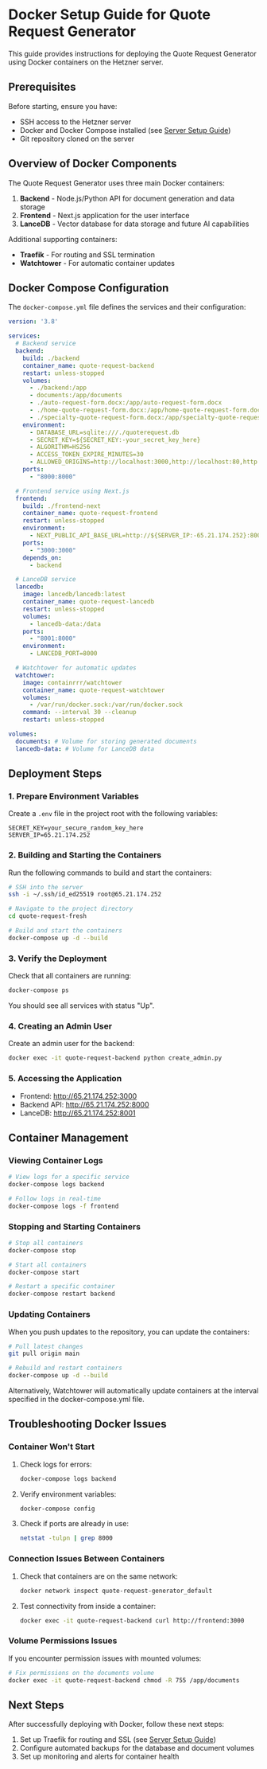 # Docker Setup Guide for Quote Request Generator

This guide provides instructions for deploying the Quote Request Generator using Docker containers on the Hetzner server.

## Prerequisites

Before starting, ensure you have:

- SSH access to the Hetzner server
- Docker and Docker Compose installed (see [Server Setup Guide](server-setup-guide.md))
- Git repository cloned on the server

## Overview of Docker Components

The Quote Request Generator uses three main Docker containers:

1. **Backend** - Node.js/Python API for document generation and data storage
2. **Frontend** - Next.js application for the user interface
3. **LanceDB** - Vector database for data storage and future AI capabilities

Additional supporting containers:
- **Traefik** - For routing and SSL termination
- **Watchtower** - For automatic container updates

## Docker Compose Configuration

The `docker-compose.yml` file defines the services and their configuration:

```yaml
version: '3.8'

services:
  # Backend service
  backend:
    build: ./backend
    container_name: quote-request-backend
    restart: unless-stopped
    volumes:
      - ./backend:/app
      - documents:/app/documents
      - ./auto-request-form.docx:/app/auto-request-form.docx
      - ./home-quote-request-form.docx:/app/home-quote-request-form.docx
      - ./specialty-quote-request-form.docx:/app/specialty-quote-request-form.docx
    environment:
      - DATABASE_URL=sqlite:///./quoterequest.db
      - SECRET_KEY=${SECRET_KEY:-your_secret_key_here}
      - ALGORITHM=HS256
      - ACCESS_TOKEN_EXPIRE_MINUTES=30
      - ALLOWED_ORIGINS=http://localhost:3000,http://localhost:80,http://localhost,http://${SERVER_IP:-localhost}:80,http://${SERVER_IP:-localhost}:3000,http://${SERVER_IP:-65.21.174.252}:3000
    ports:
      - "8000:8000"

  # Frontend service using Next.js
  frontend:
    build: ./frontend-next
    container_name: quote-request-frontend
    restart: unless-stopped
    environment:
      - NEXT_PUBLIC_API_BASE_URL=http://${SERVER_IP:-65.21.174.252}:8000
    ports:
      - "3000:3000"
    depends_on:
      - backend

  # LanceDB service
  lancedb:
    image: lancedb/lancedb:latest
    container_name: quote-request-lancedb
    restart: unless-stopped
    volumes:
      - lancedb-data:/data
    ports:
      - "8001:8000"
    environment:
      - LANCEDB_PORT=8000

  # Watchtower for automatic updates
  watchtower:
    image: containrrr/watchtower
    container_name: quote-request-watchtower
    volumes:
      - /var/run/docker.sock:/var/run/docker.sock
    command: --interval 30 --cleanup
    restart: unless-stopped

volumes:
  documents: # Volume for storing generated documents
  lancedb-data: # Volume for LanceDB data
```

## Deployment Steps

### 1. Prepare Environment Variables

Create a `.env` file in the project root with the following variables:

```
SECRET_KEY=your_secure_random_key_here
SERVER_IP=65.21.174.252
```

### 2. Building and Starting the Containers

Run the following commands to build and start the containers:

```bash
# SSH into the server
ssh -i ~/.ssh/id_ed25519 root@65.21.174.252

# Navigate to the project directory
cd quote-request-fresh

# Build and start the containers
docker-compose up -d --build
```

### 3. Verify the Deployment

Check that all containers are running:

```bash
docker-compose ps
```

You should see all services with status "Up".

### 4. Creating an Admin User

Create an admin user for the backend:

```bash
docker exec -it quote-request-backend python create_admin.py
```

### 5. Accessing the Application

- Frontend: http://65.21.174.252:3000
- Backend API: http://65.21.174.252:8000
- LanceDB: http://65.21.174.252:8001

## Container Management

### Viewing Container Logs

```bash
# View logs for a specific service
docker-compose logs backend

# Follow logs in real-time
docker-compose logs -f frontend
```

### Stopping and Starting Containers

```bash
# Stop all containers
docker-compose stop

# Start all containers
docker-compose start

# Restart a specific container
docker-compose restart backend
```

### Updating Containers

When you push updates to the repository, you can update the containers:

```bash
# Pull latest changes
git pull origin main

# Rebuild and restart containers
docker-compose up -d --build
```

Alternatively, Watchtower will automatically update containers at the interval specified in the docker-compose.yml file.

## Troubleshooting Docker Issues

### Container Won't Start

1. Check logs for errors:
   ```bash
   docker-compose logs backend
   ```

2. Verify environment variables:
   ```bash
   docker-compose config
   ```

3. Check if ports are already in use:
   ```bash
   netstat -tulpn | grep 8000
   ```

### Connection Issues Between Containers

1. Check that containers are on the same network:
   ```bash
   docker network inspect quote-request-generator_default
   ```

2. Test connectivity from inside a container:
   ```bash
   docker exec -it quote-request-backend curl http://frontend:3000
   ```

### Volume Permissions Issues

If you encounter permission issues with mounted volumes:

```bash
# Fix permissions on the documents volume
docker exec -it quote-request-backend chmod -R 755 /app/documents
```

## Next Steps

After successfully deploying with Docker, follow these next steps:

1. Set up Traefik for routing and SSL (see [Server Setup Guide](server-setup-guide.md))
2. Configure automated backups for the database and document volumes
3. Set up monitoring and alerts for container health 
